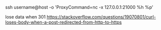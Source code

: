  ssh username@host -o 'ProxyCommand=nc -x 127.0.0.1:21000 %h %p'

lose data when 301
https://stackoverflow.com/questions/19070801/curl-loses-body-when-a-post-redirected-from-http-to-https
